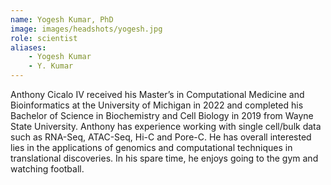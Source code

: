```yaml
---
name: Yogesh Kumar, PhD
image: images/headshots/yogesh.jpg
role: scientist
aliases:
    - Yogesh Kumar
    - Y. Kumar
---
```


Anthony Cicalo IV received his Master’s in Computational Medicine and Bioinformatics at the University of Michigan in 2022 and completed his Bachelor of Science in Biochemistry and Cell Biology in 2019 from Wayne State University. Anthony has experience working with single cell/bulk data such as RNA-Seq, ATAC-Seq, Hi-C and Pore-C. He has overall interested lies in the applications of genomics and computational techniques in translational discoveries. In his spare time, he enjoys going to the gym and watching football.